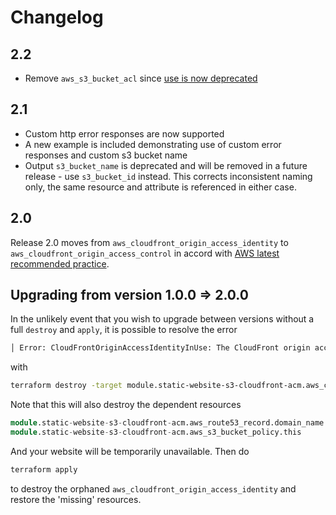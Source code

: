 # Changelog

## 2.2

- Remove `aws_s3_bucket_acl` since [use is now deprecated](https://aws.amazon.com/about-aws/whats-new/2023/04/amazon-s3-security-best-practices-buckets-default/#:~:text=Amazon%20S3%20now%20applies%20two%20new%20default%20bucket%20security%20settings,applied%20to%20all%20AWS%20Regions.)

## 2.1

- Custom http error responses are now supported
- A new example is included demonstrating use of custom error responses and custom s3 bucket name
- Output `s3_bucket_name` is deprecated and will be removed in a future release - use `s3_bucket_id` instead. This corrects inconsistent naming only, the same resource and attribute is referenced in either case.

## 2.0

Release 2.0 moves from `aws_cloudfront_origin_access_identity` to `aws_cloudfront_origin_access_control` in accord with [AWS latest recommended practice](https://aws.amazon.com/blogs/networking-and-content-delivery/amazon-cloudfront-introduces-origin-access-control-oac/). 

## Upgrading from version 1.0.0 => 2.0.0

In the unlikely event that you wish to upgrade between versions without a full `destroy` and `apply`, it is possible to resolve the error
```terraform
│ Error: CloudFrontOriginAccessIdentityInUse: The CloudFront origin access identity is still being used.
```
with
```bash
terraform destroy -target module.static-website-s3-cloudfront-acm.aws_cloudfront_distribution.this
```
Note that this will also destroy the dependent resources
```terraform
module.static-website-s3-cloudfront-acm.aws_route53_record.domain_name
module.static-website-s3-cloudfront-acm.aws_s3_bucket_policy.this
```
And your website will be temporarily unavailable. Then do
```bash
terraform apply
```
to destroy the orphaned `aws_cloudfront_origin_access_identity` and restore the 'missing' resources.